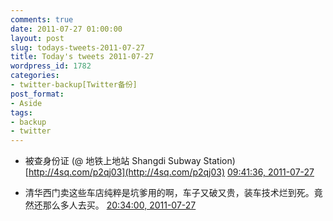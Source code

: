 ```yaml
---
comments: true
date: 2011-07-27 01:00:00
layout: post
slug: todays-tweets-2011-07-27
title: Today's tweets 2011-07-27
wordpress_id: 1782
categories:
- twitter-backup[Twitter备份]
post_format:
- Aside
tags:
- backup
- twitter
---
```





  * 被查身份证 (@ 地铁上地站 Shangdi Subway Station) [http://4sq.com/p2qj03](http://4sq.com/p2qj03) [09:41:36, 2011-07-27](http://twitter.com/gfrog/statuses/96032456498614274)





  * 清华西门卖这些车店纯粹是坑爹用的啊，车子又破又贵，装车技术烂到死。竟然还那么多人去买。 [20:34:00, 2011-07-27](http://twitter.com/gfrog/statuses/96196640347656192)




